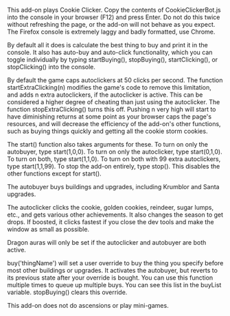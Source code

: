 This add-on plays Cookie Clicker. Copy the contents of CookieClickerBot.js into the console in your browser (F12) and press Enter. Do not do this twice without refreshing the page, or the add-on will not behave as you expect. The Firefox console is extremely laggy and badly formatted, use Chrome.

By default all it does is calculate the best thing to buy and print it in the console. It also has auto-buy and auto-click functionality, which you can toggle individually by typing startBuying(), stopBuying(), startClicking(), or stopClicking() into the console.

By default the game caps autoclickers at 50 clicks per second. The function startExtraClicking(n) modifies the game's code to remove this limitation, and adds n extra autoclickers, if the autoclicker is active. This can be considered a higher degree of cheating than just using the autoclicker. The function stopExtraClicking() turns this off. Pushing n very high will start to have diminishing returns at some point as your browser caps the page's resources, and will decrease the efficiency of the add-on's other functions, such as buying things quickly and getting all the cookie storm cookies.

The start() function also takes arguments for these. To turn on only the autobuyer, type start(1,0,0). To turn on only the autoclicker, type start(0,1,0). To turn on both, type start(1,1,0). To turn on both with 99 extra autoclickers, type start(1,1,99). To stop the add-on entirely, type stop(). This disables the other functions except for start().

The autobuyer buys buildings and upgrades, including Krumblor and Santa upgrades.

The autoclicker clicks the cookie, golden cookies, reindeer, sugar lumps, etc., and gets various other achievements. It also changes the season to get drops. If boosted, it clicks fastest if you close the dev tools and make the window as small as possible.

Dragon auras will only be set if the autoclicker and autobuyer are both active.

buy('thingName') will set a user override to buy the thing you specify before most other buildings or upgrades. It activates the autobuyer, but reverts to its previous state after your override is bought. You can use this function multiple times to queue up multiple buys. You can see this list in the buyList variable. stopBuying() clears this override.

This add-on does not do ascensions or play mini-games.
